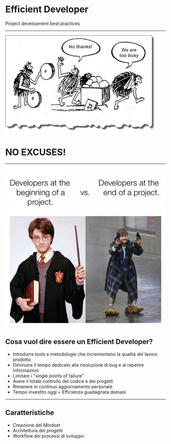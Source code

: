 # Efficient Developer

Project development best practices

---

![white label](./assets/too-busy.jpg)
# NO EXCUSES!

---

<div class="row">
<div class="col-6 align-self-center">

<img src="./assets/developers_projects.jpg" height="500"/>

</div>
<div class="col-6 text-left">

## Cosa vuol dire essere un Efficient Developer?

- Introdurre tools e metodologie che incrementano la qualità del lavoro prodotto
- Diminuire il tempo dedicato alla risoluzione di bug e al reperire informazioni
- Limitare i "single points of failure"
- Avere il totale controllo del codice e dei progetti
- Rimanere in continuo aggiornamento personale
- Tempo investito oggi = Efficienza guadagnata domani

</div>
</div>

---

## Caratteristiche

* Creazione del Mindset
* Architettura dei progetti
* Workflow dei processi di sviluppo